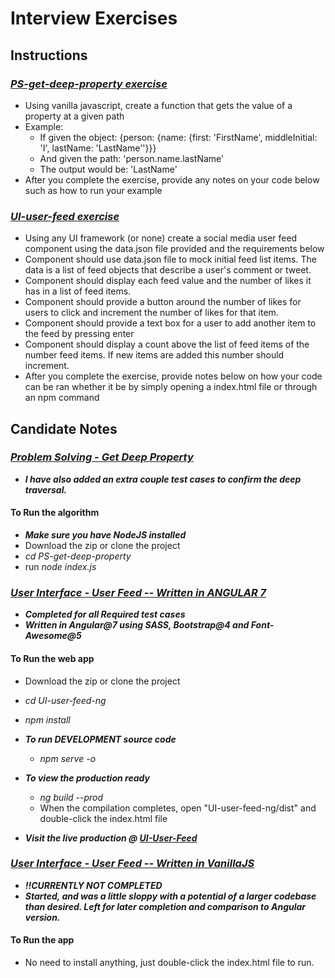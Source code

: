 # Interview Exercises

## Instructions

### *__[PS-get-deep-property exercise](https://github.com/rdhammack88/interview-exercises/tree/master/PS-get-deep-property)__*

- Using vanilla javascript, create a function that gets the value of a property at a given path
- Example:
  - If given the object: {person: {name: {first: 'FirstName', middleInitial: 'I', lastName: 'LastName''}}}
  - And given the path: 'person.name.lastName'
  - The output would be: 'LastName'
- After you complete the exercise, provide any notes on your code below such as how to run your example

### *__[UI-user-feed exercise](https://github.com/rdhammack88/interview-exercises/tree/master/UI-user-feed-ng)__*

- Using any UI framework (or none) create a social media user feed component using the data.json file provided and the requirements below
- Component should use data.json file to mock initial feed list items. The data is a list of feed objects that describe a user's comment or tweet.
- Component should display each feed value and the number of likes it has in a list of feed items.
- Component should provide a button around the number of likes for users to click and increment the number of likes for that item.
- Component should provide a text box for a user to add another item to the feed by pressing enter
- Component should display a count above the list of feed items of the number feed items. If new items are added this number should increment.
- After you complete the exercise, provide notes below on how your code can be ran whether it be by simply opening a index.html file or through an npm command

## Candidate Notes

### *__[Problem Solving - Get Deep Property](https://github.com/rdhammack88/interview-exercises/tree/master/PS-get-deep-property)__*

- *__I have also added an extra couple test cases to confirm the deep traversal.__*

#### To Run the algorithm

- *__Make sure you have NodeJS installed__*
- Download the zip or clone the project
- *_cd PS-get-deep-property_*
- run *_node index.js_*

### *__[User Interface - User Feed -- Written in ANGULAR 7](https://github.com/rdhammack88/interview-exercises/tree/master/UI-user-feed-ng)__*

- *__Completed for all **Required** test cases__*
- *__Written in Angular@7 using SASS, Bootstrap@4 and Font-Awesome@5__*

#### To Run the web app

- Download the zip or clone the project
- *_cd UI-user-feed-ng_*
- *_npm install_*

- *__To run DEVELOPMENT source code__*
  - *_npm serve -o_*

- *__To view the production ready__*
  - *_ng build --prod_*
  - When the compilation completes, open "UI-user-feed-ng/dist" and double-click the index.html file

- *__Visit the live production @ [UI-User-Feed](https://rdhammack88.github.io/interview-exercises)__*

### *__[User Interface - User Feed -- Written in VanillaJS](https://github.com/rdhammack88/interview-exercises/tree/master/UI-user-feed)__*

- *__!!CURRENTLY NOT COMPLETED__*
- *__Started, and was a little sloppy with a potential of a larger codebase than desired. Left for later completion and comparison to Angular version.__*

#### To Run the app

- No need to install anything, just double-click the index.html file to run.
